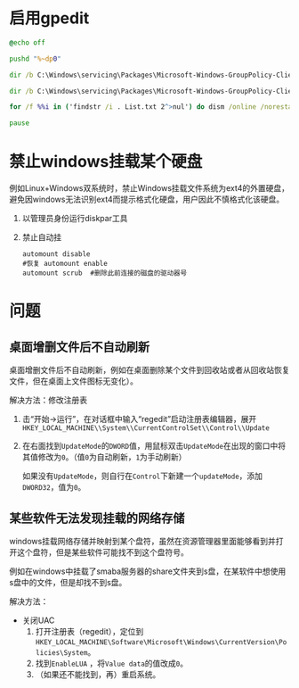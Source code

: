 

# 启用gpedit

```cmd
@echo off

pushd "%~dp0"

dir /b C:\Windows\servicing\Packages\Microsoft-Windows-GroupPolicy-ClientExtensions-Package~3*.mum >List.txt

dir /b C:\Windows\servicing\Packages\Microsoft-Windows-GroupPolicy-ClientTools-Package~3*.mum >>List.txt

for /f %%i in ('findstr /i . List.txt 2^>nul') do dism /online /norestart /add-package:"C:\Windows\servicing\Packages\%%i"

pause
```



# 禁止windows挂载某个硬盘

例如Linux+Windows双系统时，禁止Windows挂载文件系统为ext4的外置硬盘，避免因windows无法识别ext4而提示格式化硬盘，用户因此不慎格式化该硬盘。

1. 以管理员身份运行diskpar工具

2. 禁止自动挂

   ```shell
   automount disable
   #恢复 automount enable
   automount scrub  #删除此前连接的磁盘的驱动器号
   ```



# 问题

## 桌面增删文件后不自动刷新

桌面增删文件后不自动刷新，例如在桌面删除某个文件到回收站或者从回收站恢复文件，但在桌面上文件图标无变化）。

解决方法：修改注册表

1. 击“开始→运行”，在对话框中输入“regedit”启动注册表编辑器，展开`HKEY_LOCAL_MACHINE\\System\\CurrentControlSet\\Control\\Update`

2. 在右面找到`UpdateMode`的`DWORD`值，用鼠标双击`UpdateMode`在出现的窗口中将其值修改为`0`。（值`0`为自动刷新，`1`为手动刷新）

   如果没有`UpdateMode`，则自行在`Control`下新建一个`updateMode`，添加`DWORD32`，值为`0`。



## 某些软件无法发现挂载的网络存储

windows挂载网络存储并映射到某个盘符，虽然在资源管理器里面能够看到并打开这个盘符，但是某些软件可能找不到这个盘符号。

​	例如在windows中挂载了smaba服务器的share文件夹到s盘，在某软件中想使用s盘中的文件，但是却找不到s盘。

解决方法：

- 关闭UAC
  1. 打开注册表（regedit），定位到`HKEY_LOCAL_MACHINE\Software\Microsoft\Windows\CurrentVersion\Policies\System`。
  1. 找到`EnableLUA` ，将`Value data`的值改成`0`。
  1. （如果还不能找到，再）重启系统。